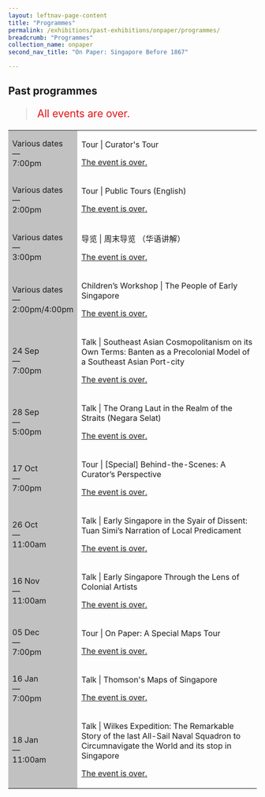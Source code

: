 ```yaml
---
layout: leftnav-page-content
title: "Programmes"
permalink: /exhibitions/past-exhibitions/onpaper/programmes/
breadcrumb: "Programmes"
collection_name: onpaper
second_nav_title: "On Paper: Singapore Before 1867"

---
```


<!-- 

Colours
Upcoming: default colour
Past: #c1c1c1

-->

<section class="section__progs">

<div class="container__description">
    <div class="row">
        <div class="col is-10-mobile">

<h2>Past programmes</h2>

<blockquote style="color: #E21216; font-size: 150%;">All events are over.</blockquote>

<table class="table table-v">
    <tr>
        <td style="background-color: #c1c1c1;">Various dates<br>
            &mdash;<br>
            7:00pm</td>
        <td>
            <p>Tour &#124; Curator's Tour</p>
            <p><a href="/programmes/onpaper/curator-tours/">The event is over.</a></p>
        </td>
    </tr>    
    <tr>
        <td style="background-color: #c1c1c1;">Various dates<br>
            &mdash;<br>
            2:00pm</td>
        <td>
            <p>Tour &#124; Public Tours (English)</p>
            <p><a href="/programmes/onpaper/public-tours/">The event is over.</a></p>
        </td>
    </tr>    
    <tr>
        <td style="background-color: #c1c1c1;">Various dates<br>
            &mdash;<br>
            3:00pm</td>
        <td>
            <p>导览 &#124; 周末导览 （华语讲解）</p>
            <p><a href="/programmes/onpaper/public-tours/">The event is over.</a></p>
        </td>
    </tr>         
    <tr>
        <td style="background-color: #c1c1c1;">Various dates<br>
            &mdash;<br>
            2:00pm/4:00pm</td>
        <td>
            <p>Children’s Workshop &#124; The People of Early Singapore</p>
            <p><a href="/programmes/onpaper/children-workshops/">The event is over.</a></p>
        </td>
    </tr>     
    <tr>
        <td style="background-color: #c1c1c1;">24 Sep<br>
            &mdash;<br>
            7:00pm</td>
        <td>
            <p>Talk &#124; Southeast Asian Cosmopolitanism on its Own Terms: Banten as a Precolonial Model of a Southeast Asian Port-city</p>
            <p><a href="/programmes/onpaper/20190924-talk/">The event is over.</a></p>
        </td>
    </tr>    
    <tr>
        <td style="background-color: #c1c1c1;">28 Sep<br>
            &mdash;<br>
            5:00pm</td>
        <td>
            <p>Talk &#124; The Orang Laut in the Realm of the Straits (Negara Selat)</p>
            <p><a href="/programmes/onpaper/20190928-talk/">The event is over.</a></p>
        </td>
    </tr>
    <tr>
        <td style="background-color: #c1c1c1;">17 Oct<br>
            &mdash;<br>
            7:00pm</td>
        <td>
            <p>Tour &#124; &#91;Special&#93; Behind-the-Scenes: A Curator’s Perspective</p>
            <p><a href="/programmes/onpaper/curator-tours/">The event is over.</a></p>
        </td>
    </tr>    
    <tr>
        <td style="background-color: #c1c1c1;">26 Oct<br>
            &mdash;<br>
            11:00am</td>
        <td>
            <p>Talk &#124; Early Singapore in the Syair of Dissent: Tuan Simi’s Narration of Local Predicament</p>
            <p><a href="/programmes/onpaper/20191026-talk/">The event is over.</a></p>
        </td>
    </tr>     
    <tr>
        <td style="background-color: #c1c1c1;">16 Nov<br>
            &mdash;<br>
            11:00am</td>
        <td>
            <p>Talk &#124; Early Singapore Through the Lens of Colonial Artists</p>
            <p><a href="/programmes/onpaper/20191116-talk/">The event is over.</a></p>
        </td>
    </tr>    
    <tr>
        <td style="background-color: #c1c1c1;">05 Dec<br>
            &mdash;<br>
            7:00pm</td>
        <td>
            <p>Tour &#124; On Paper: A Special Maps Tour</p>
            <p><a href="/programmes/onpaper/20201205-tour/">The event is over.</a></p>
        </td>
    </tr>    
    <tr>
        <td style="background-color: #c1c1c1;">16 Jan<br>
            &mdash;<br>
            7:00pm</td>
        <td>
            <p>Talk &#124; Thomson's Maps of Singapore</p>
            <p><a href="/programmes/onpaper/20200116-talk/">The event is over.</a></p>
        </td>
    </tr>     
    <tr>
        <td style="background-color: #c1c1c1;">18 Jan<br>
            &mdash;<br>
            11:00am</td>
        <td>
            <p>Talk &#124; Wilkes Expedition: The Remarkable Story of the last All-Sail Naval Squadron to Circumnavigate the World and its stop in Singapore</p>
            <p><a href="/programmes/onpaper/20200118-talk/">The event is over.</a></p>
        </td>
    </tr>    
</table>
        </div>
    </div>
</div>
</section>